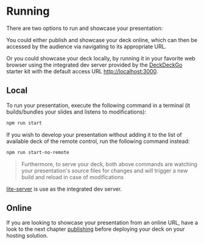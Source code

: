 # Running

There are two options to run and showcase your presentation:

You could either publish and showcase your deck online, which can then be accessed by the audience via navigating to its appropriate URL.

Or you could showcase your deck locally, by running it in your favorite web browser using the integrated dev server provided by the [DeckDeckGo] starter kit with the default access URL [http://localhost:3000](http://localhost:3000).

## Local

To run your presentation, execute the following command in a terminal (it builds/bundles your slides and listens to modifications):

```bash
npm run start
```

If you wish to develop your presentation without adding it to the list of available deck of the remote control, run the following command instead:

```bash
npm run start-no-remote
```

> Furthermore, to serve your deck, both above commands are watching your presentation's source files for changes and will trigger a new build and reload in case of modifications

[lite-server](https://github.com/johnpapa/lite-server) is use as the integrated dev server.

## Online

If you are looking to showcase your presentation from an online URL, have a look to the next chapter [publishing](/docs/publishing) before deploying your deck on your hosting solution.

[DeckDeckGo]: https://deckdeckgo.com 